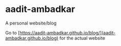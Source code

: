 # aadit-ambadkar

A personal website/blog

Go to [https://aadit-ambadkar.github.io/blog/](aadit-ambadkar.github.io/blog) for the actual website

